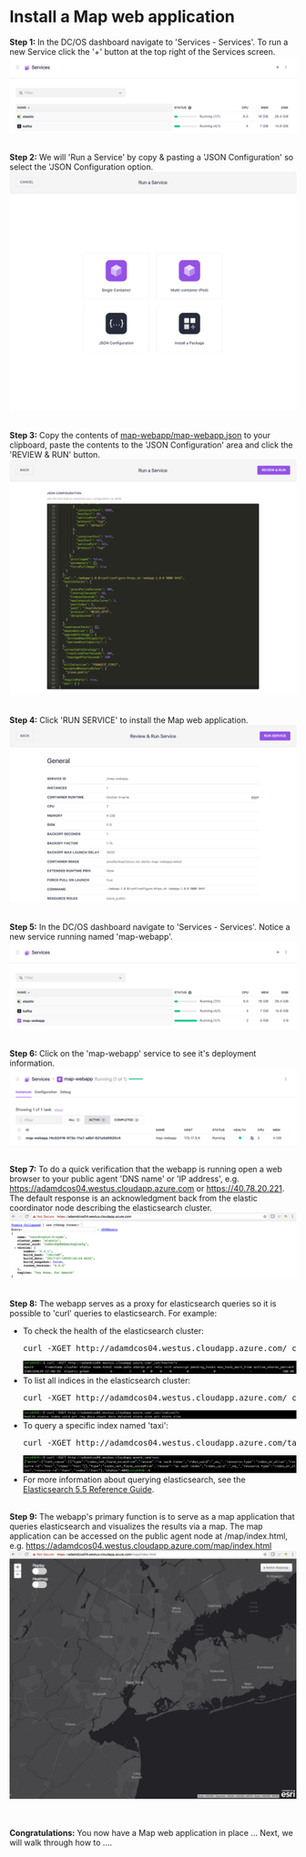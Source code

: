 # Install a Map web application

<b>Step 1:</b> In the DC/OS dashboard navigate to 'Services - Services'. To run a new Service click the '+' button at the top right of the Services screen.<br>
<img src="01.png"/>

<br><b>Step 2:</b> We will 'Run a Service' by copy & pasting a 'JSON Configuration' so select the 'JSON Configuration option.<br>
<img src="02.png"/>

<br><b>Step 3:</b> Copy the contents of <a href="../map-webapp/map-webapp.json">map-webapp/map-webapp.json</a> to your clipboard, paste the contents to the 'JSON Configuration' area and click the 'REVIEW & RUN' button.<br>
<img src="03.png"/>

<br><b>Step 4:</b> Click 'RUN SERVICE' to install the Map web application.<br>
<img src="04.png"/>

<br><b>Step 5:</b> In the DC/OS dashboard navigate to 'Services - Services'.  Notice a new service running named 'map-webapp'.<br>
<img src="05.png"/>

<br><b>Step 6:</b> Click on the 'map-webapp' service to see it's deployment information.<br>
<img src="06.png"/>

<br><b>Step 7:</b> To do a quick verification that the webapp is running open a web browser to your public agent 'DNS name' or 'IP address', e.g. https://adamdcos04.westus.cloudapp.azure.com or https://40.78.20.221. The default response is an acknowledgment back from the elastic coordinator node describing the elasticsearch cluster.<br>
<img src="07.png"/>

<br><b>Step 8:</b> The webapp serves as a proxy for elasticsearch queries so it is possible to 'curl' queries to elasticsearch.  For example:<ul>
<li>To check the health of the elasticsearch cluster: <pre>curl -XGET http://adamdcos04.westus.cloudapp.azure.com/_cat/health?v</pre><img src="08.png"/></li>
<li>To list all indices in the elasticsearch cluster: <pre>curl -XGET http://adamdcos04.westus.cloudapp.azure.com/_cat/indices?v</pre><img src="09.png"/></li>
<li>To query a specific index named 'taxi': <pre>curl -XGET http://adamdcos04.westus.cloudapp.azure.com/taxi</pre><img src="10.png"/></li>
<li>For more information about querying elasticsearch, see the <a href="https://www.elastic.co/guide/en/elasticsearch/reference/5.5/index.html">Elasticsearch 5.5 Reference Guide</a>.</li>
</ul>

<br><b>Step 9:</b> The webapp's primary function is to serve as a map application that queries elasticsearch and visualizes the results via a map.  The map application can be accessed on the public agent node at /map/index.html, e.g. https://adamdcos04.westus.cloudapp.azure.com/map/index.html<br>
<img src="11.png"/>

<br><br><b>Congratulations:</b> You now have a Map web application in place ...  Next, we will walk through how to ....


